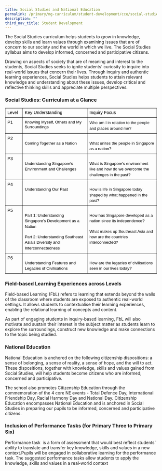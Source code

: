 ```yaml
---
title: Social Studies and National Education
permalink: /primary/mg-curriculum/student-development/cce/social-studies-and-national-education/
description: ""
third_nav_title: Student Development
---
```

The Social Studies curriculum helps students to grow in knowledge, develop skills and learn values through examining issues that are of concern to our society and the world in which we live. The Social Studies syllabus aims to develop informed, concerned and participative citizens.

Drawing on aspects of society that are of meaning and interest to the students, Social Studies seeks to ignite students’ curiosity to inquire into real-world issues that concern their lives. Through inquiry and authentic learning experiences, Social Studies helps students to attain relevant knowledge and understanding about these issues, develop critical and reflective thinking skills and appreciate multiple perspectives.

  

### Social Studies: Curriculum at a Glance 

<table style="margin: 0px; outline: 0px; padding: 0px; border: none; border-collapse: collapse;"><colgroup style="margin: 0px; outline: 0px; padding: 0px;"><col width="60" style="margin: 0px; outline: 0px; padding: 0px;"><col width="258" style="margin: 0px; outline: 0px; padding: 0px;"><col width="292" style="margin: 0px; outline: 0px; padding: 0px;"></colgroup><tbody style="margin: 0px; outline: 0px; padding: 0px;"><tr style="margin: 0px; outline: 0px; padding: 0px; height: 0pt;"><td style="margin: 0px; outline: 0px; padding: 5pt; border-width: 1pt; border-style: solid; border-color: rgb(0, 0, 0); vertical-align: top; overflow: hidden; overflow-wrap: break-word;"><p dir="ltr" style="margin: 0pt 0px; outline: 0px; padding: 0px; line-height: 1.2;"><span style="margin: 0px; outline: 0px; padding: 0px; font-size: 11pt; font-family: Arial; color: rgb(0, 0, 0); background-color: transparent; font-weight: 400; font-style: normal; font-variant: normal; text-decoration: none; vertical-align: baseline; white-space: pre-wrap;">Level&nbsp;</span></p></td><td style="margin: 0px; outline: 0px; padding: 5pt; border-width: 1pt; border-style: solid; border-color: rgb(0, 0, 0); vertical-align: top; overflow: hidden; overflow-wrap: break-word;"><p dir="ltr" style="margin: 0pt 0px; outline: 0px; padding: 0px; line-height: 1.2;"><span style="margin: 0px; outline: 0px; padding: 0px; font-size: 11pt; font-family: Arial; color: rgb(0, 0, 0); background-color: transparent; font-weight: 400; font-style: normal; font-variant: normal; text-decoration: none; vertical-align: baseline; white-space: pre-wrap;">Key Understanding&nbsp;</span></p></td><td style="margin: 0px; outline: 0px; padding: 5pt; border-width: 1pt 1pt 0.99609pt; border-style: solid; border-color: rgb(0, 0, 0); vertical-align: top; overflow: hidden; overflow-wrap: break-word;"><p dir="ltr" style="margin: 0pt 0px; outline: 0px; padding: 0px; line-height: 1.2;"><span style="margin: 0px; outline: 0px; padding: 0px; font-size: 11pt; font-family: Arial; color: rgb(0, 0, 0); background-color: transparent; font-weight: 400; font-style: normal; font-variant: normal; text-decoration: none; vertical-align: baseline; white-space: pre-wrap;">Inquiry Focus&nbsp;</span></p></td></tr><tr style="margin: 0px; outline: 0px; padding: 0px; height: 0pt;"><td style="margin: 0px; outline: 0px; padding: 5pt; border-width: 1pt; border-style: solid; border-color: rgb(0, 0, 0); vertical-align: top; overflow: hidden; overflow-wrap: break-word;"><p dir="ltr" style="margin: 0pt 0px; outline: 0px; padding: 0px; line-height: 1.2;"><span style="margin: 0px; outline: 0px; padding: 0px; font-size: 11pt; font-family: Arial; color: rgb(0, 0, 0); background-color: transparent; font-weight: 400; font-style: normal; font-variant: normal; text-decoration: none; vertical-align: baseline; white-space: pre-wrap;">P1</span></p></td><td style="margin: 0px; outline: 0px; padding: 5pt; border-width: 1pt 0.99609pt 0.99609pt 1pt; border-style: solid; border-color: rgb(0, 0, 0); vertical-align: top; overflow: hidden; overflow-wrap: break-word;"><p dir="ltr" style="margin: 0pt 0px; outline: 0px; padding: 0px; line-height: 1.2;"><span style="margin: 0px; outline: 0px; padding: 0px; font-size: 10pt; font-family: Arial; color: rgb(0, 0, 0); background-color: rgb(255, 255, 255); font-weight: 400; font-style: normal; font-variant: normal; text-decoration: none; vertical-align: baseline; white-space: pre-wrap;">Knowing Myself, Others and My Surroundings&nbsp;</span></p></td><td style="margin: 0px; outline: 0px; padding: 5pt; border-width: 0.99609pt; border-style: solid; border-color: rgb(0, 0, 0); vertical-align: top; overflow: hidden; overflow-wrap: break-word;"><p dir="ltr" style="margin: 0pt 0px; outline: 0px; padding: 0px; line-height: 1.44;"><span style="margin: 0px; outline: 0px; padding: 0px; font-size: 10pt; font-family: Arial; color: rgb(26, 28, 30); background-color: transparent; font-weight: 400; font-style: normal; font-variant: normal; text-decoration: none; vertical-align: baseline; white-space: pre-wrap;">Who am I in relation to the people and places around me?&nbsp;</span></p></td></tr><tr style="margin: 0px; outline: 0px; padding: 0px; height: 49.6978pt;"><td style="margin: 0px; outline: 0px; padding: 5pt; border-width: 1pt 0.99609pt 1pt 1pt; border-style: solid; border-color: rgb(0, 0, 0); vertical-align: top; overflow: hidden; overflow-wrap: break-word;"><p dir="ltr" style="margin: 0pt 0px; outline: 0px; padding: 0px; line-height: 1.2;"><span style="margin: 0px; outline: 0px; padding: 0px; font-size: 11pt; font-family: Arial; color: rgb(0, 0, 0); background-color: transparent; font-weight: 400; font-style: normal; font-variant: normal; text-decoration: none; vertical-align: baseline; white-space: pre-wrap;">P2</span></p></td><td style="margin: 0px; outline: 0px; padding: 5pt; border-width: 0.99609pt; border-style: solid; border-color: rgb(0, 0, 0); vertical-align: top; overflow: hidden; overflow-wrap: break-word;"><p dir="ltr" style="margin: 12pt 0px 0pt; outline: 0px; padding: 0px; line-height: 1.38;"><span style="margin: 0px; outline: 0px; padding: 0px; font-size: 10pt; font-family: Arial; color: rgb(0, 0, 0); background-color: rgb(255, 255, 255); font-weight: 400; font-style: normal; font-variant: normal; text-decoration: none; vertical-align: baseline; white-space: pre-wrap;">Coming Together as a Nation&nbsp;</span></p></td><td style="margin: 0px; outline: 0px; padding: 5pt; border-width: 0.99609pt; border-style: solid; border-color: rgb(0, 0, 0); vertical-align: top; overflow: hidden; overflow-wrap: break-word;"><p dir="ltr" style="margin: 12pt 0px 0pt; outline: 0px; padding: 0px; line-height: 1.38;"><span style="margin: 0px; outline: 0px; padding: 0px; font-size: 10pt; font-family: Arial; color: rgb(0, 0, 0); background-color: transparent; font-weight: 400; font-style: normal; font-variant: normal; text-decoration: none; vertical-align: baseline; white-space: pre-wrap;">What unites the people in Singapore as a nation?</span></p></td></tr><tr style="margin: 0px; outline: 0px; padding: 0px; height: 49.6978pt;"><td style="margin: 0px; outline: 0px; padding: 5pt; border-width: 1pt 0.99609pt 1pt 1pt; border-style: solid; border-color: rgb(0, 0, 0); vertical-align: top; overflow: hidden; overflow-wrap: break-word;"><p dir="ltr" style="margin: 0pt 0px; outline: 0px; padding: 0px; line-height: 1.2;"><span style="margin: 0px; outline: 0px; padding: 0px; font-size: 11pt; font-family: Arial; color: rgb(0, 0, 0); background-color: transparent; font-weight: 400; font-style: normal; font-variant: normal; text-decoration: none; vertical-align: baseline; white-space: pre-wrap;">P3</span></p></td><td style="margin: 0px; outline: 0px; padding: 5pt; border-width: 0.99609pt; border-style: solid; border-color: rgb(0, 0, 0); vertical-align: top; overflow: hidden; overflow-wrap: break-word;"><p dir="ltr" style="margin: 12pt 0px 0pt; outline: 0px; padding: 0px; line-height: 1.38;"><span style="margin: 0px; outline: 0px; padding: 0px; font-size: 10pt; font-family: Arial; color: rgb(0, 0, 0); background-color: transparent; font-weight: 400; font-style: normal; font-variant: normal; text-decoration: none; vertical-align: baseline; white-space: pre-wrap;">Understanding Singapore’s Environment and Challenges&nbsp;</span></p></td><td style="margin: 0px; outline: 0px; padding: 5pt; border-width: 0.99609pt; border-style: solid; border-color: rgb(0, 0, 0); vertical-align: top; overflow: hidden; overflow-wrap: break-word;"><p dir="ltr" style="margin: 12pt 0px 0pt; outline: 0px; padding: 0px; line-height: 1.38;"><span style="margin: 0px; outline: 0px; padding: 0px; font-size: 10pt; font-family: Arial; color: rgb(0, 0, 0); background-color: transparent; font-weight: 400; font-style: normal; font-variant: normal; text-decoration: none; vertical-align: baseline; white-space: pre-wrap;">What is Singapore’s environment like and how do we overcome the challenges in the past?&nbsp;</span></p></td></tr><tr style="margin: 0px; outline: 0px; padding: 0px; height: 49.6978pt;"><td style="margin: 0px; outline: 0px; padding: 5pt; border-width: 1pt 0.99609pt 1pt 1pt; border-style: solid; border-color: rgb(0, 0, 0); vertical-align: top; overflow: hidden; overflow-wrap: break-word;"><p dir="ltr" style="margin: 0pt 0px; outline: 0px; padding: 0px; line-height: 1.2;"><span style="margin: 0px; outline: 0px; padding: 0px; font-size: 11pt; font-family: Arial; color: rgb(0, 0, 0); background-color: transparent; font-weight: 400; font-style: normal; font-variant: normal; text-decoration: none; vertical-align: baseline; white-space: pre-wrap;">P4</span></p></td><td style="margin: 0px; outline: 0px; padding: 5pt; border-width: 0.99609pt; border-style: solid; border-color: rgb(0, 0, 0); vertical-align: top; overflow: hidden; overflow-wrap: break-word;"><p dir="ltr" style="margin: 12pt 0px 0pt; outline: 0px; padding: 0px; line-height: 1.38;"><span style="margin: 0px; outline: 0px; padding: 0px; font-size: 10pt; font-family: Arial; color: rgb(0, 0, 0); background-color: transparent; font-weight: 400; font-style: normal; font-variant: normal; text-decoration: none; vertical-align: baseline; white-space: pre-wrap;">Understanding Our Past&nbsp;</span></p></td><td style="margin: 0px; outline: 0px; padding: 5pt; border-width: 0.99609pt; border-style: solid; border-color: rgb(0, 0, 0); vertical-align: top; overflow: hidden; overflow-wrap: break-word;"><p dir="ltr" style="margin: 12pt 0px 0pt; outline: 0px; padding: 0px; line-height: 1.38;"><span style="margin: 0px; outline: 0px; padding: 0px; font-size: 10pt; font-family: Arial; color: rgb(0, 0, 0); background-color: transparent; font-weight: 400; font-style: normal; font-variant: normal; text-decoration: none; vertical-align: baseline; white-space: pre-wrap;">How is life in Singapore today shaped by what happened in the past?</span></p></td></tr><tr style="margin: 0px; outline: 0px; padding: 0px; height: 49.6978pt;"><td style="margin: 0px; outline: 0px; padding: 5pt; border-width: 1pt 0.99609pt 1pt 1pt; border-style: solid; border-color: rgb(0, 0, 0); vertical-align: top; overflow: hidden; overflow-wrap: break-word;"><p dir="ltr" style="margin: 0pt 0px; outline: 0px; padding: 0px; line-height: 1.2;"><span style="margin: 0px; outline: 0px; padding: 0px; font-size: 11pt; font-family: Arial; color: rgb(0, 0, 0); background-color: transparent; font-weight: 400; font-style: normal; font-variant: normal; text-decoration: none; vertical-align: baseline; white-space: pre-wrap;">P5</span></p></td><td style="margin: 0px; outline: 0px; padding: 5pt; border-width: 0.99609pt; border-style: solid; border-color: rgb(0, 0, 0); vertical-align: top; overflow: hidden; overflow-wrap: break-word;"><p dir="ltr" style="margin: 12pt 0px 0pt; outline: 0px; padding: 0px; line-height: 1.38;"><span style="margin: 0px; outline: 0px; padding: 0px; font-size: 10pt; font-family: Arial; color: rgb(0, 0, 0); background-color: transparent; font-weight: 400; font-style: normal; font-variant: normal; text-decoration: none; vertical-align: baseline; white-space: pre-wrap;">Part 1: Understanding Singapore’s Development as a Nation</span></p><p dir="ltr" style="margin: 12pt 0px 0pt; outline: 0px; padding: 0px; line-height: 1.38;"><span style="margin: 0px; outline: 0px; padding: 0px; font-size: 10pt; font-family: Arial; color: rgb(0, 0, 0); background-color: transparent; font-weight: 400; font-style: normal; font-variant: normal; text-decoration: none; vertical-align: baseline; white-space: pre-wrap;">Part 2: Understanding Southeast Asia’s Diversity and Interconnectedness</span></p></td><td style="margin: 0px; outline: 0px; padding: 5pt; border-width: 0.99609pt; border-style: solid; border-color: rgb(0, 0, 0); vertical-align: top; overflow: hidden; overflow-wrap: break-word;"><p dir="ltr" style="margin: 12pt 0px 0pt; outline: 0px; padding: 0px; line-height: 1.38;"><span style="margin: 0px; outline: 0px; padding: 0px; font-size: 10pt; font-family: Arial; color: rgb(0, 0, 0); background-color: transparent; font-weight: 400; font-style: normal; font-variant: normal; text-decoration: none; vertical-align: baseline; white-space: pre-wrap;">How has Singapore developed as a nation since its independence?</span></p><p dir="ltr" style="margin: 12pt 0px 0pt; outline: 0px; padding: 0px; line-height: 1.38;"><span style="margin: 0px; outline: 0px; padding: 0px; font-size: 10pt; font-family: Arial; color: rgb(0, 0, 0); background-color: transparent; font-weight: 400; font-style: normal; font-variant: normal; text-decoration: none; vertical-align: baseline; white-space: pre-wrap;">What makes up Southeast Asia and how are the countries interconnected?&nbsp;</span></p></td></tr><tr style="margin: 0px; outline: 0px; padding: 0px; height: 49.6978pt;"><td style="margin: 0px; outline: 0px; padding: 5pt; border-width: 1pt 0.99609pt 1pt 1pt; border-style: solid; border-color: rgb(0, 0, 0); vertical-align: top; overflow: hidden; overflow-wrap: break-word;"><p dir="ltr" style="margin: 0pt 0px; outline: 0px; padding: 0px; line-height: 1.2;"><span style="margin: 0px; outline: 0px; padding: 0px; font-size: 11pt; font-family: Arial; color: rgb(0, 0, 0); background-color: transparent; font-weight: 400; font-style: normal; font-variant: normal; text-decoration: none; vertical-align: baseline; white-space: pre-wrap;">P6&nbsp;</span></p></td><td style="margin: 0px; outline: 0px; padding: 5pt; border-width: 0.99609pt; border-style: solid; border-color: rgb(0, 0, 0); vertical-align: top; overflow: hidden; overflow-wrap: break-word;"><p dir="ltr" style="margin: 12pt 0px 0pt; outline: 0px; padding: 0px; line-height: 1.38;"><span style="margin: 0px; outline: 0px; padding: 0px; font-size: 10pt; font-family: Arial; color: rgb(0, 0, 0); background-color: transparent; font-weight: 400; font-style: normal; font-variant: normal; text-decoration: none; vertical-align: baseline; white-space: pre-wrap;">Understanding Features and Legacies of Civilisations&nbsp;</span></p></td><td style="margin: 0px; outline: 0px; padding: 5pt; border-width: 0.99609pt; border-style: solid; border-color: rgb(0, 0, 0); vertical-align: top; overflow: hidden; overflow-wrap: break-word;"><p dir="ltr" style="margin: 12pt 0px 0pt; outline: 0px; padding: 0px; line-height: 1.38;"><span style="margin: 0px; outline: 0px; padding: 0px; font-size: 10pt; font-family: Arial; color: rgb(0, 0, 0); background-color: transparent; font-weight: 400; font-style: normal; font-variant: normal; text-decoration: none; vertical-align: baseline; white-space: pre-wrap;">How are the legacies of civilisations seen in our lives today?&nbsp;</span></p></td></tr></tbody></table>

### Field-based Learning Experiences across Levels

Field-based Learning (FbL) refers to learning that extends beyond the walls of the classroom where students are exposed to authentic real-world settings. It allows students to contextualise their learning experiences, enabling the relational learning of concepts and content.

As part of engaging students in inquiry-based learning, FbL will also motivate and sustain their interest in the subject matter as students learn to explore the surroundings, construct new knowledge and make connections to the topic being studied.

### National Education 

National Education is anchored on the following citizenship dispositions: a sense of belonging, a sense of reality, a sense of hope, and the will to act. These dispositions, together with knowledge, skills and values gained from Social Studies, will help students become citizens who are informed, concerned and participative.  

The school also promotes Citizenship Education through the commemoration of the 4 core NE events - Total Defence Day, International Friendship Day, Racial Harmony Day and National Day. Citizenship Education encompasses National Education and is anchored in Social Studies in preparing our pupils to be informed, concerned and participative citizens.

  

### Inclusion of Performance Tasks (for Primary Three to Primary Six) 

  

Performance task  is a form of assessment that would best reflect students’ ability to translate and transfer key knowledge, skills and values in a new context.Pupils will be engaged in collaborative learning for the performance task. The suggested performance tasks allow students to apply the knowledge, skills and values in a real-world context